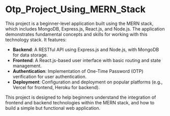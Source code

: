 # Otp_Project_Using_MERN_Stack

This project is a beginner-level application built using the MERN stack, which includes MongoDB, Express.js, React.js, and Node.js. The application demonstrates fundamental concepts and skills for working with this technology stack. It features:

- **Backend**: A RESTful API using Express.js and Node.js, with MongoDB for data storage.
- **Frontend**: A React.js-based user interface with basic routing and state management.
- **Authentication**: Implementation of One-Time Password (OTP) verification for user authentication.
- **Deployment**: Configuration and deployment on popular platforms (e.g., Vercel for frontend, Heroku for backend).

This project is designed to help beginners understand the integration of frontend and backend technologies within the MERN stack, and how to build a simple but functional web application.
